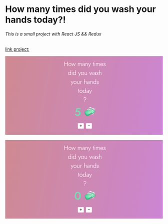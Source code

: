 # How many times did you wash your hands today?!
###### This is a small project with React JS && Redux

[link project: ](http://google.com)

![Image layout1](https://github.com/filipamarta/simple-counter-redux/blob/master/src/img/capa_behance_simple-counter-redux_.png)


![Image layout2](https://github.com/filipamarta/simple-counter-redux/blob/master/src/img/capa_behance_simple-counter-redux.png)

